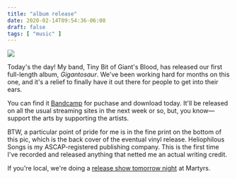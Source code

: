 ```yaml
---
title: "album release"
date: 2020-02-14T09:54:36-06:00
draft: false
tags: [ "music" ]
---
```


<img src="/2020/img/back-cover.jpg">

Today's the day! My band, Tiny Bit of Giant's Blood, has released our first full-length
album, _Gigantosaur_. We've been working hard for months on this one, and it's a relief
to finally have it out there for people to get into their ears.

You can find it [Bandcamp](https://tinybitofgiantsblood.bandcamp.com/) for puchase and
download today. It'll be released on all the usual streaming sites in the next week
or so, but, you know&mdash;support the arts by supporting the artists.

BTW, a particular point of pride for me is in the fine print on the bottom of this pic, which
is the back cover of the eventual vinyl release. Heliophilous Songs is my ASCAP-registered
publishing company. This is the first time I've recorded and released anything that netted 
me an actual writing credit.

If you're local, we're doing a [release show tomorrow night](https://www.facebook.com/events/554613402053512/) at Martyrs.
